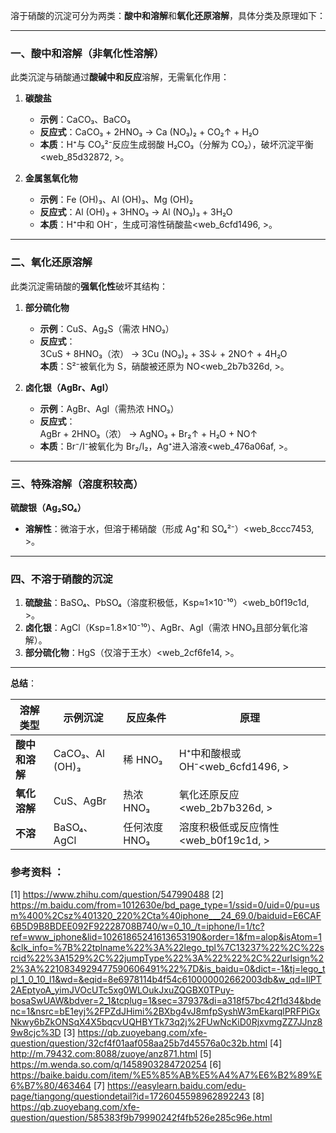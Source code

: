 

溶于硝酸的沉淀可分为两类：**酸中和溶解**和**氧化还原溶解**，具体分类及原理如下：

---

### **一、酸中和溶解（非氧化性溶解）**
此类沉淀与硝酸通过**酸碱中和反应**溶解，无需氧化作用：
1. **碳酸盐**  
   - **示例**：CaCO₃、BaCO₃  
   - **反应式**：CaCO₃ + 2HNO₃ → Ca (NO₃)₂ + CO₂↑ + H₂O  
   - **本质**：H⁺与 CO₃²⁻反应生成弱酸 H₂CO₃（分解为 CO₂），破坏沉淀平衡<web_85d32872, >。

2. **金属氢氧化物**  
   - **示例**：Fe (OH)₃、Al (OH)₃、Mg (OH)₂  
   - **反应式**：Al (OH)₃ + 3HNO₃ → Al (NO₃)₃ + 3H₂O  
   - **本质**：H⁺中和 OH⁻，生成可溶性硝酸盐<web_6cfd1496, >。

---

### **二、氧化还原溶解**
此类沉淀需硝酸的**强氧化性**破坏其结构：
1. **部分硫化物**  
   - **示例**：CuS、Ag₂S（需浓 HNO₃）  
   - **反应式**：  
     3CuS + 8HNO₃（浓） → 3Cu (NO₃)₂ + 3S↓ + 2NO↑ + 4H₂O  
     **本质**：S²⁻被氧化为 S，硝酸被还原为 NO<web_2b7b326d, >。

2. **卤化银（AgBr、AgI）**  
   - **示例**：AgBr、AgI（需热浓 HNO₃）  
   - **反应式**：  
     AgBr + 2HNO₃（浓） → AgNO₃ + Br₂↑ + H₂O + NO↑  
   - **本质**：Br⁻/I⁻被氧化为 Br₂/I₂，Ag⁺进入溶液<web_476a06af, >。

---

### **三、特殊溶解（溶度积较高）**
**硫酸银（Ag₂SO₄）**  
- **溶解性**：微溶于水，但溶于稀硝酸（形成 Ag⁺和 SO₄²⁻）<web_8ccc7453, >。

---

### **四、不溶于硝酸的沉淀**
1. **硫酸盐**：BaSO₄、PbSO₄（溶度积极低，Ksp≈1×10⁻¹⁰）<web_b0f19c1d, >。  
2. **卤化银**：AgCl（Ksp=1.8×10⁻¹⁰）、AgBr、AgI（需浓 HNO₃且部分氧化溶解）。  
3. **部分硫化物**：HgS（仅溶于王水）<web_2cf6fe14, >。

---

**总结**：  

| 溶解类型        | 示例沉淀            | 反应条件              | 原理                      |  
|-----------------|---------------------|----------------------|--------------------------|  
| **酸中和溶解**  | CaCO₃、Al (OH)₃      | 稀 HNO₃              | H⁺中和酸根或 OH⁻<web_6cfd1496, > |  
| **氧化溶解**    | CuS、AgBr           | 热浓 HNO₃            | 氧化还原反应<web_2b7b326d, > |  
| **不溶**        | BaSO₄、AgCl         | 任何浓度 HNO₃         | 溶度积极低或反应惰性<web_b0f19c1d, > |

### 参考资料 ：
[1] https://www.zhihu.com/question/547990488
[2] https://m.baidu.com/from=1012630e/bd_page_type=1/ssid=0/uid=0/pu=usm%400%2Csz%401320_220%2Cta%40iphone___24_69.0/baiduid=E6CAF6B5D9B8BDEE092F92228708B740/w=0_10_/t=iphone/l=1/tc?ref=www_iphone&lid=10261865241613653190&order=1&fm=alop&isAtom=1&clk_info=%7B%22tplname%22%3A%22lego_tpl%7C13237%22%2C%22srcid%22%3A1529%2C%22jumpType%22%3A%22%22%2C%22urlsign%22%3A%2210834929477590606491%22%7D&is_baidu=0&dict=-1&tj=lego_tpl_1_0_10_l1&wd=&eqid=8e6978114b4f54c610000002662003db&w_qd=IlPT2AEptyoA_yimJVOcUTc5xg0WLOukJxuZQGBX0TPuy-bosaSwUAW&bdver=2_1&tcplug=1&sec=37937&di=a318f57bc42f1d34&bdenc=1&nsrc=bE1eyj%2FPZdJHimi%2BXbg4vJ8mfpSyshW3mEkarqlPRFPiGxNkwy6bZkONSqX4X5bqcvUQHBYTk73q2j%2FUwNcKiD0RjxvmgZZ7JJnz89w8cjc%3D
[3] https://qb.zuoyebang.com/xfe-question/question/32cf4f01aaf058aa25b7d45576a0c32b.html
[4] http://m.79432.com:8088/zuoye/anz871.html
[5] https://m.wenda.so.com/q/1458903284720254
[6] https://baike.baidu.com/item/%E5%85%AB%E5%A4%A7%E6%B2%89%E6%B7%80/463464
[7] https://easylearn.baidu.com/edu-page/tiangong/questiondetail?id=1726045598962892243
[8] https://qb.zuoyebang.com/xfe-question/question/585383f9b79990242f4fb526e285c96e.html